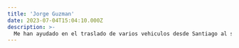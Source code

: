 ```yaml
---
title: 'Jorge Guzman'
date: 2023-07-04T15:04:10.000Z
description: >-
  Me han ayudado en el traslado de varios vehiculos desde Santiago al sur, tienen amplia disponibilidad y llegan a tiempo. Muy recomendado.
---
```

